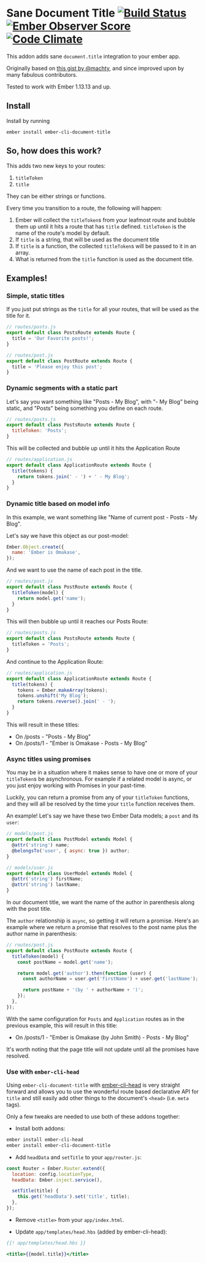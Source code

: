 # Sane Document Title [![Build Status](https://travis-ci.org/kimroen/ember-cli-document-title.svg?branch=master)](https://travis-ci.org/kimroen/ember-cli-document-title) [![Ember Observer Score](http://emberobserver.com/badges/ember-cli-document-title.svg)](http://emberobserver.com/addons/ember-cli-document-title) [![Code Climate](https://codeclimate.com/github/kimroen/ember-cli-document-title/badges/gpa.svg)](https://codeclimate.com/github/kimroen/ember-cli-document-title)

This addon adds sane `document.title` integration to your ember app.

Originally based on [this gist by @machty](https://gist.github.com/machty/8413411), and since improved upon by many fabulous contributors.

Tested to work with Ember 1.13.13 and up.

## Install

Install by running

```
ember install ember-cli-document-title
```

## So, how does this work?

This adds two new keys to your routes:

1. `titleToken`
2. `title`

They can be either strings or functions.

Every time you transition to a route, the following will happen:

1. Ember will collect the `titleToken`s from your leafmost route and
   bubble them up until it hits a route that has `title` defined.
   `titleToken` is the name of the route's model by default.
2. If `title` is a string, that will be used as the document title
3. If `title` is a function, the collected `titleToken`s will be passed
   to it in an array.
4. What is returned from the `title` function is used as the document
   title.

## Examples!

### Simple, static titles

If you just put strings as the `title` for all your routes, that will be
used as the title for it.

```js
// routes/posts.js
export default class PostsRoute extends Route {
  title = 'Our Favorite posts!';
}

// routes/post.js
export default class PostRoute extends Route {
  title = 'Please enjoy this post';
}
```

### Dynamic segments with a static part

Let's say you want something like "Posts - My Blog", with "- My Blog"
being static, and "Posts" being something you define on each route.

```js
// routes/posts.js
export default class PostsRoute extends Route {
  titleToken: 'Posts';
}
```

This will be collected and bubble up until it hits the Application Route

```js
// routes/application.js
export default class ApplicationRoute extends Route {
  title(tokens) {
    return tokens.join(' - ') + ' - My Blog';
  }
}
```

### Dynamic title based on model info

In this example, we want something like "Name of current post - Posts -
My Blog".

Let's say we have this object as our post-model:

```js
Ember.Object.create({
  name: 'Ember is Omakase',
});
```

And we want to use the name of each post in the title.

```js
// routes/post.js
export default class PostRoute extends Route {
  titleToken(model) {
    return model.get('name');
  }
}
```

This will then bubble up until it reaches our Posts Route:

```js
// routes/posts.js
export default class PostsRoute extends Route {
  titleToken = 'Posts';
}
```

And continue to the Application Route:

```js
// routes/application.js
export default class ApplicationRoute extends Route {
  title(tokens) {
    tokens = Ember.makeArray(tokens);
    tokens.unshift('My Blog');
    return tokens.reverse().join(' - ');
  }
}
```

This will result in these titles:

- On /posts - "Posts - My Blog"
- On /posts/1 - "Ember is Omakase - Posts - My Blog"

### Async titles using promises

You may be in a situation where it makes sense to have one or more of your `titleToken`s be asynchronous. For example if a related model is async, or you just enjoy working with Promises in your past-time.

Luckily, you can return a promise from any of your `titleToken` functions, and they will all be resolved by the time your `title` function receives them.

An example! Let's say we have these two Ember Data models; a `post` and its `user`:

```js
// models/post.js
export default class PostModel extends Model {
  @attr('string') name;
  @belongsTo('user', { async: true }) author;
}
```

```js
// models/user.js
export default class UserModel extends Model {
  @attr('string') firstName;
  @attr('string') lastName;
}
```

In our document title, we want the name of the author in parenthesis along with the post title.

The `author` relationship is `async`, so getting it will return a promise. Here's
an example where we return a promise that resolves to the post name plus the author
name in parenthesis:

```js
// routes/post.js
export default class PostRoute extends Route {
  titleToken(model) {
    const postName = model.get('name');

    return model.get('author').then(function (user) {
      const authorName = user.get('firstName') + user.get('lastName');

      return postName + '(by ' + authorName + ')';
    });
  },
});
```

With the same configuration for `Posts` and `Application` routes as in the previous example, this will result in this title:

- On /posts/1 - "Ember is Omakase (by John Smith) - Posts - My Blog"

It's worth noting that the page title will not update until all the promises have resolved.

### Use with `ember-cli-head`

Using `ember-cli-document-title` with [ember-cli-head](https://github.com/ronco/ember-cli-head)
is very straight forward and allows you to use the wonderful route based declarative API for
`title` and still easily add other things to the document's `<head>` (i.e. `meta` tags).

Only a few tweaks are needed to use both of these addons together:

- Install both addons:

```sh
ember install ember-cli-head
ember install ember-cli-document-title
```

- Add `headData` and `setTitle` to your `app/router.js`:

```js
const Router = Ember.Router.extend({
  location: config.locationType,
  headData: Ember.inject.service(),

  setTitle(title) {
    this.get('headData').set('title', title);
  },
});
```

- Remove `<title>` from your `app/index.html`.

- Update `app/templates/head.hbs` (added by ember-cli-head):

```hbs
{{! app/templates/head.hbs }}

<title>{{model.title}}</title>
```
